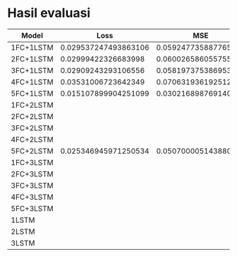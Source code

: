 # Hasil evaluasi


Model | Loss | MSE | Muter | Muter reversed | zig-zag | zig-zag reversed
--- | --- | --- | --- | --- | --- | ---
1FC+1LSTM | 0.029537247493863106 | 0.059247735887765884 | 0.679598867893219 |  | 0.6771500706672668 |
2FC+1LSTM | 0.02999422326683998 | 0.060026586055755615 | 0.7726032733917236 |  | 0.7726032733917236 |
3FC+1LSTM | 0.02909243293106556 | 0.058197375386953354 | 0.5189220905303955 | 0.719663679599762 | 1.0876166820526123 | 0.6848082542419434
4FC+1LSTM | 0.03531006723642349 | 0.07063193619251251 | 0.4623756408691406 | 0.6816038489341736 | 0.8425250053405762 | 0.6714862585067749
5FC+1LSTM | 0.015107899904251099 | 0.030216898769140244 | 0.502934992313385 | 0.6567833423614502 | 0.9907646775245667 | 0.5997287631034851
1FC+2LSTM |  |  |  |  |  |
2FC+2LSTM |  |  |  |  |  |
3FC+2LSTM |  |  |  |  |  | 
4FC+2LSTM |  |  |  |  |  | 
5FC+2LSTM | 0.025346945971250534 | 0.050700005143880844 | 0.49428480863571167 | 0.5750597715377808 | 0.9913788437843323 | 0.7075006365776062
1FC+3LSTM |  |  |  |  |  | 
2FC+3LSTM |  |  |  |  |  | 
3FC+3LSTM |  |  |  |  |  | 
4FC+3LSTM |  |  |  |  |  | 
5FC+3LSTM |  |  |  |  |  | 
1LSTM |  |  |  |  |  | 
2LSTM |  |  |  |  |  | 
3LSTM |  |  |  |  |  | 
